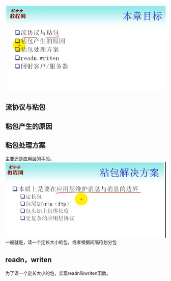 ![](../../img/Pasted%20image%2020220903065445.png)
## 流协议与粘包


## 粘包产生的原因

## 粘包处理方案
主要还是应用层的手段。
![](../../img/Pasted%20image%2020220903070312.png)
一般就是，读一个定长大小的包，或者根据间隔符划分包
## readn，writen
为了读一个定长大小的包，实现readn和writen函数。



